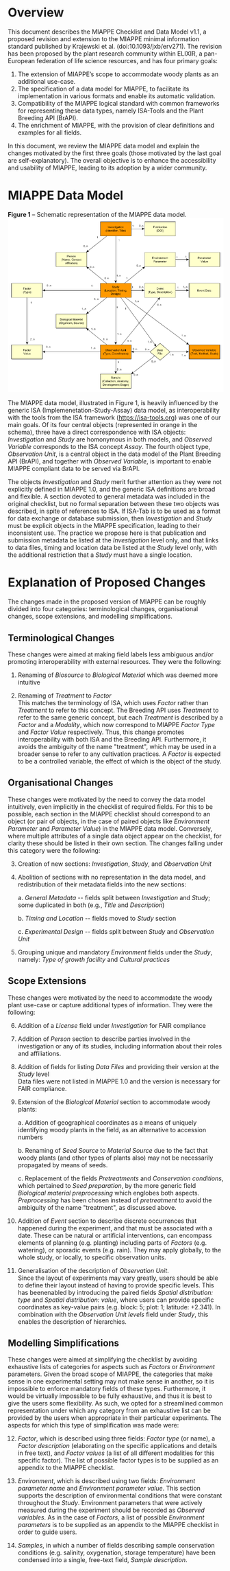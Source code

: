 

# Overview

This document describes the MIAPPE Checklist and Data Model v1.1, a proposed revision and extension to the MIAPPE minimal information standard published by Krajewski et al. (doi:10.1093/jxb/erv271). The revision has been proposed by the plant research community within ELIXIR, a pan-European federation of life science resources, and has four primary goals:

1. The extension of MIAPPE’s scope to accommodate woody plants as an additional use-case.
1. The specification of a data model for MIAPPE, to facilitate its implementation in various formats and enable its automatic validation.
1. Compatibility of the MIAPPE logical standard with common frameworks for representing these data types, namely ISA-Tools and the Plant Breeding API (BrAPI).
1. The enrichment of MIAPPE, with the provision of clear definitions and examples for all fields.

In this document, we review the MIAPPE data model and explain the changes motivated by the first three goals (those motivated by the last goal are self-explanatory). The overall objective is to enhance the accessibility and usability of MIAPPE, leading to its adoption by a wider community.




# MIAPPE Data Model

**Figure 1** – Schematic representation of the MIAPPE data model.
![MIAPPE-data-model](MIAPPE_Checklist-Data-Model-v1.1.png?raw=true "MIAPPE-data-model")

The MIAPPE data model, illustrated in Figure 1, is heavily influenced by
the generic ISA (Implemenetation-Study-Assay) data model, as
interoperability with the tools from the ISA framework
(https://isa-tools.org) was one of our main goals. Of its four central
objects (represented in orange in the schema), three have a direct
correspondence with ISA objects: *Investigation* and *Study* are
homonymous in both models, and *Observed Variable* corresponds to the
ISA concept *Assay*. The fourth object type, *Observation Unit*, is a
central object in the data model of the Plant Breeding API (BrAPI), and
together with *Observed Variable*, is important to enable MIAPPE
compliant data to be served via BrAPI.

The objects *Investigation* and *Study* merit further attention as they
were not explicitly defined in MIAPPE 1.0, and the generic ISA
definitions are broad and flexible. A section devoted to general
metadata was included in the original checklist, but no formal
separation between these two objects was described, in spite of
references to ISA. If ISA-Tab is to be used as a format for data
exchange or database submission, then *Investigation* and *Study* must
be explicit objects in the MIAPPE specification, leading to their
inconsistent use. The practice we propose here is that publication and
submission metadata be listed at the *Investigation* level only, and
that links to data files, timing and location data be listed at the
*Study* level only, with the additional restriction that a *Study* must
have a single location.


# Explanation of Proposed Changes

The changes made in the proposed version of MIAPPE can be roughly divided into four categories: terminological changes, organisational changes, scope extensions, and modelling simplifications.

## Terminological Changes

These changes were aimed at making field labels less ambiguous and/or promoting interoperability with external resources. They were the following: 

1.  Renaming of *Biosource* to *Biological Material* which was deemed
    more intuitive

2.  Renaming of *Treatment* to *Factor*\
    This matches the terminology of ISA, which uses *Factor* rather than
    *Treatment* to refer to this concept. The Breeding API uses
    *Treatment* to refer to the same generic concept, but each
    *Treatment* is described by a *Factor* and a *Modality*, which now
    correspond to MIAPPE *Factor* *Type* and *Factor Value*
    respectively. Thus, this change promotes interoperability with both
    ISA and the Breeding API. Furthermore, it avoids the ambiguity of
    the name "treatment", which may be used in a broader sense to refer
    to any cultivation practices. A *Factor* is expected to be a
    controlled variable, the effect of which is the object of the study.

## Organisational Changes

These changes were motivated by the need to convey the data model intuitively, even implicitly in the checklist of required fields. For this to be possible, each section in the MIAPPE checklist should correspond to an object (or pair of objects, in the case of paired objects like *Environment Parameter* and *Parameter Value*) in the MIAPPE data model. Conversely, where multiple attributes of a single data object appear on the checklist, for clarity these should be listed in their own section. The changes falling under this category were the following:

3.  Creation of new sections: *Investigation*, *Study*, and *Observation
    Unit*

4.  Abolition of sections with no representation in the data model, and
    redistribution of their metadata fields into the new sections:

    a.  *General Metadata* -- fields split between *Investigation* and
        *Study*; some duplicated in both (e.g., *Title* and
        *Description*)

    b.  *Timing and Location* -- fields moved to *Study* section

    c.  *Experimental Design* -- fields split between *Study* and
        *Observation Unit*

5.  Grouping unique and mandatory *Environment* fields under the
    *Study*, namely: *Type of growth facility* and *Cultural practices*

## Scope Extensions

These changes were motivated by the need to accommodate the woody plant use-case or capture additional types of information. They were the following: 

6.  Addition of a *License* field under *Investigation* for FAIR
    compliance

7.  Addition of *Person* section to describe parties involved in the
    investigation or any of its studies, including information about
    their roles and affiliations.

8.  Addition of fields for listing *Data Files* and providing their
    version at the *Study* level\
    Data files were not listed in MIAPPE 1.0 and the version is
    necessary for FAIR compliance.

9.  Extension of the *Biological Material* section to accommodate woody
    plants:

    a.  Addition of geographical coordinates as a means of uniquely
        identifying woody plants in the field, as an alternative to
        accession numbers

    b.  Renaming of *Seed Source* to *Material Source* due to the fact
        that woody plants (and other types of plants also) may not be
        necessarily propagated by means of seeds.

    c.  Replacement of the fields *Pretreatments* and *Conservation
        conditions*, which pertained to *Seed preparation*, by the more
        generic field *Biological material preprocessing* which englobes
        both aspects. *Preprocessing* has been chosen instead of
        *pretreatment* to avoid the ambiguity of the name "treatment",
        as discussed above.

10. Addition of *Event* section to describe discrete occurrences that
    happened during the experiment, and that must be associated with a
    date. These can be natural or artificial interventions, can
    encompass elements of planning (e.g. planting) including parts of
    *Factors* (e.g. watering), or sporadic events (e.g. rain). They may
    apply globally, to the whole study, or locally, to specific
    observation units.

11. Generalisation of the description of *Observation Unit*.\
    Since the layout of experiments may vary greatly, users should be
    able to define their layout instead of having to provide specific
    levels. This has beenenabled by introducing the paired fields
    *Spatial distribution: type* and *Spatial distribution: value*,
    where users can provide specific coordinates as key-value pairs
    (e.g. block: 5; plot: 1; latitude: +2.341). In combination with the
    *Observation Unit levels* field under *Study*, this enables the
    description of hierarchies.

## Modelling Simplifications

These changes were aimed at simplifying the checklist by avoiding exhaustive lists of categories for aspects such as *Factors* or *Environment* parameters. Given the broad scope of MIAPPE, the categories that make sense in one experimental setting may not make sense in another, so it is impossible to enforce mandatory fields of these types. Furthermore, it would be virtually impossible to be fully exhaustive, and thus it is best to give the users some flexibility. As such, we opted for a streamlined common representation under which any category from an exhaustive list can be provided by the users when appropriate in their particular experiments. The aspects for which this type of simplification was made were:

12. *Factor*, which is described using three fields: *Factor type* (or
    name), a *Factor description* (elaborating on the specific
    applications and details in free text), and *Factor values* (a list
    of all different modalities for this specific factor). The list of
    possible factor types is to be supplied as an appendix to the MIAPPE
    checklist.

13. *Environment*, which is described using two fields: *Environment
    parameter name* and *Environment parameter value*. This section
    supports the description of environmental conditions that were
    constant throughout the *Study*. Environment parameters that were
    actively measured during the experiment should be recorded as
    *Observed variables*. As in the case of *Factors*, a list of
    possible *Environment parameters* is to be supplied as an appendix
    to the MIAPPE checklist in order to guide users.

14. *Samples*, in which a number of fields describing sample
    conservation conditions (e.g. salinity, oxygenation, storage
    temperature) have been condensed into a single, free-text field,
    *Sample description*.
